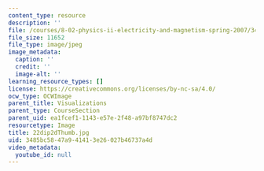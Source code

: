 ```yaml
---
content_type: resource
description: ''
file: /courses/8-02-physics-ii-electricity-and-magnetism-spring-2007/3485bc5847a941413e26027b46737a4d_22dip2dThumb.jpg
file_size: 11652
file_type: image/jpeg
image_metadata:
  caption: ''
  credit: ''
  image-alt: ''
learning_resource_types: []
license: https://creativecommons.org/licenses/by-nc-sa/4.0/
ocw_type: OCWImage
parent_title: Visualizations
parent_type: CourseSection
parent_uid: ea1fcef1-1143-e57e-2f48-a97bf8747dc2
resourcetype: Image
title: 22dip2dThumb.jpg
uid: 3485bc58-47a9-4141-3e26-027b46737a4d
video_metadata:
  youtube_id: null
---
```

